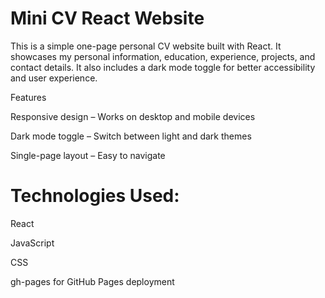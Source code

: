 # Mini CV React Website

This is a simple one-page personal CV website built with React. It showcases my personal information, education, experience, projects, and contact details. It also includes a dark mode toggle for better accessibility and user experience.

Features

Responsive design – Works on desktop and mobile devices

Dark mode toggle – Switch between light and dark themes

Single-page layout – Easy to navigate

# Technologies Used:

React

JavaScript

CSS

gh-pages for GitHub Pages deployment
